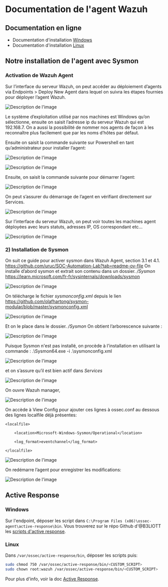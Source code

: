 # Documentation de l'agent Wazuh

## Documentation en ligne
- Documentation d'installation [Windows](https://documentation.wazuh.com/current/installation-guide/wazuh-agent/wazuh-agent-package-windows.html)
- Documentation d'installation [Linux](https://documentation.wazuh.com/current/installation-guide/wazuh-agent/wazuh-agent-package-linux.html)

## Notre installation de l'agent avec Sysmon

### Activation de Wazuh Agent

Sur l’interface du serveur Wazuh, on peut accéder au déploiement d’agents via Endpoints > Deploy New Agent dans lequel on suivra les étapes fournies pour déployer l’agent Wazuh.

![Description de l'image](./images/unnamed.png)

Le système d’exploitation utilisé par nos machines est Windows qu’on sélectionne, ensuite on saisit l’adresse ip du serveur Wazuh qui est 192.168.7. On a aussi la possibilité de nommer nos agents de façon à les reconnaître plus facilement que par les noms d’hôtes par défaut.

Ensuite on saisit la commande suivante sur Powershell en tant qu’administrateur pour installer l’agent:

![Description de l'image](./images/1.png)

![Description de l'image](./images/2.png)


Ensuite, on saisit la commande suivante pour démarrer l’agent:

![Description de l'image](./images/3.png)


On peut s’assurer du démarrage de l’agent en vérifiant directement sur Services.

![Description de l'image](./images/4.png)


Sur l’interface du serveur Wazuh, on peut voir toutes les machines agent déployées avec leurs statuts, adresses IP, OS correspondant etc...

![Description de l'image](./images/5.png)


### 2) Installation de Sysmon

On suit ce guide pour activer sysmon dans Wazuh Agent, section 3.1 et 4.1. https://github.com/uruc/SOC-Automation-Lab?tab=readme-ov-file
On installe d’abord sysmon et extrait son contenu dans un dossier. _/Sysmon_ https://learn.microsoft.com/fr-fr/sysinternals/downloads/sysmon

![Description de l'image](./images/6.png)

On télécharge le fichier _sysmonconfig.xml_ depuis le lien https://github.com/olafhartong/sysmon-modular/blob/master/sysmonconfig.xml

![Description de l'image](./images/7.png)

Et on le place dans le dossier. _/Sysmon_ On obtient l’arborescence suivante :

![Description de l'image](./images/8.png)

Puisque Sysmon n'est pas installé, on procède à l'installation en utilisant la commande : .\Sysmon64.exe -i .\sysmonconfig.xml

![Description de l'image](./images/9.png)

et on s’assure qu’il est bien actif dans _Services_

![Description de l'image](./images/10.png)

On ouvre Wazuh manager,

![Description de l'image](./images/11.png)

On accède à View Config pour ajouter ces lignes à ossec.conf au dessous des lignes localfile déjà présentes:

`<localfile>`

`    <location>Microsoft-Windows-Sysmon/Operational</location>`

`    <log_format>eventchannel</log_format>`

`</localfile>`

![Description de l'image](./images/12.png)

On redémarre l’agent pour enregistrer les modifications:

![Description de l'image](./images/13.png)


## Active Response
### Windows
Sur l'endpoint, déposer les script dans `C:\Program Files (x86)\ossec-agent\active-response\bin`. Vous trouverez sur le répo Github d'@B3LIOTT les [scripts d'active response](https://github.com/B3LIOTT/wazuh-active-response).


### Linux
Dans `/var/ossec/active-response/bin`, déposer les scripts puis:
```bash
sudo chmod 750 /var/ossec/active-response/bin/<CUSTOM_SCRIPT>
sudo chown root:wazuh /var/ossec/active-response/bin/<CUSTOM_SCRIPT>
```

Pour plus d'info, voir la doc [Active Response](https://documentation.wazuh.com/current/user-manual/capabilities/active-response/index.html).
